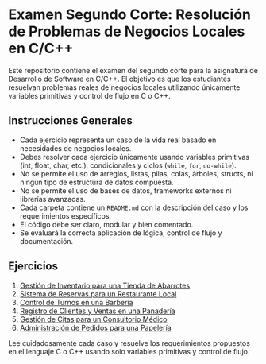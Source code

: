 # Examen Segundo Corte: Resolución de Problemas de Negocios Locales en C/C++

Este repositorio contiene el examen del segundo corte para la asignatura de Desarrollo de Software en C/C++. El objetivo es que los estudiantes resuelvan problemas reales de negocios locales utilizando únicamente variables primitivas y control de flujo en C o C++.

## Instrucciones Generales

- Cada ejercicio representa un caso de la vida real basado en necesidades de negocios locales.
- Debes resolver cada ejercicio únicamente usando variables primitivas (int, float, char, etc.), condicionales y ciclos (`while`, `for`, `do-while`).
- No se permite el uso de arreglos, listas, pilas, colas, árboles, structs, ni ningún tipo de estructura de datos compuesta.
- No se permite el uso de bases de datos, frameworks externos ni librerías avanzadas.
- Cada carpeta contiene un `README.md` con la descripción del caso y los requerimientos específicos.
- El código debe ser claro, modular y bien comentado.
- Se evaluará la correcta aplicación de lógica, control de flujo y documentación.

## Ejercicios
1. [Gestión de Inventario para una Tienda de Abarrotes](./Ejercicio1)
2. [Sistema de Reservas para un Restaurante Local](./Ejercicio2)
3. [Control de Turnos en una Barbería](./Ejercicio3)
4. [Registro de Clientes y Ventas en una Panadería](./Ejercicio4)
5. [Gestión de Citas para un Consultorio Médico](./Ejercicio5)
6. [Administración de Pedidos para una Papelería](./Ejercicio6)

Lee cuidadosamente cada caso y resuelve los requerimientos propuestos en el lenguaje C o C++ usando solo variables primitivas y control de flujo.